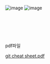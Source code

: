 ![image](https://user-images.githubusercontent.com/109512986/204537351-602f6682-2240-466c-bb90-29c8ad06e2f7.png)
![image](https://user-images.githubusercontent.com/109512986/204537428-367144a8-e817-421b-9dae-571c86134574.png)


</br>
</br>
</br>
</br>
</br>
pdf파일  
  
[git cheat sheet.pdf](https://github.com/yeobyeob2/OSS-personal-assignment/files/10151051/git.cheat.sheet.pdf)
